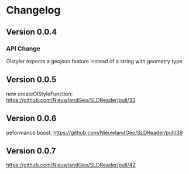 # Changelog

## Version 0.0.4

### API Change

Olstyler expects a geojson feature instead of a string with geometry type

## Version 0.0.5

new createOlStyleFunction: https://github.com/NieuwlandGeo/SLDReader/pull/33

## Version 0.0.6

peformance boost, https://github.com/NieuwlandGeo/SLDReader/pull/39

## Version 0.0.7

https://github.com/NieuwlandGeo/SLDReader/pull/42
